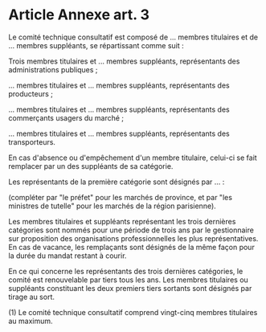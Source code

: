 # Article Annexe art. 3

Le comité technique consultatif est composé de ... membres titulaires et de ... membres suppléants, se répartissant comme suit :

Trois membres titulaires et ... membres suppléants, représentants des administrations publiques ;

... membres titulaires et ... membres suppléants, représentants des producteurs ;

... membres titulaires et ... membres suppléants, représentants des commerçants usagers du marché ;

... membres titulaires et ... membres suppléants, représentants des transporteurs.

En cas d'absence ou d'empêchement d'un membre titulaire, celui-ci se fait remplacer par un des suppléants de sa catégorie.

Les représentants de la première catégorie sont désignés par ... :

(compléter par "le préfet" pour les marchés de province, et par "les ministres de tutelle" pour les marchés de la région parisienne).

Les membres titulaires et suppléants représentant les trois dernières catégories sont nommés pour une période de trois ans par le gestionnaire sur proposition des organisations professionnelles les plus représentatives. En cas de vacance, les remplaçants sont désignés de la même façon pour la durée du mandat restant à courir.

En ce qui concerne les représentants des trois dernières catégories, le comité est renouvelable par tiers tous les ans. Les membres titulaires ou suppléants constituant les deux premiers tiers sortants sont désignés par tirage au sort.

(1) Le comité technique consultatif comprend vingt-cinq membres titulaires au maximum.
